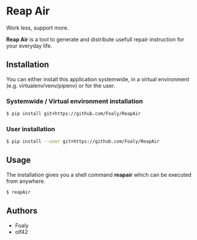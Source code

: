 Reap Air
========

Work less, support more. 

**Reap Air** is a tool to generate and distribute usefull repair instruction for your everyday life. 

## Installation

You can either install this application systemwide, in a virtual environment (e.g. virtualenv/venv/pipenv) or for the user.

### Systemwide / Virtual environment installation

```zsh
$ pip install git+https://github.com/Foaly/ReapAir
```

### User installation

```zsh
$ pip install --user git+https://github.com/Foaly/ReapAir
```

## Usage

The installation gives you a shell command **reapair** which can be executed from anywhere.

```zsh
$ reapAir
```
## Authors

* Foaly
* olf42




